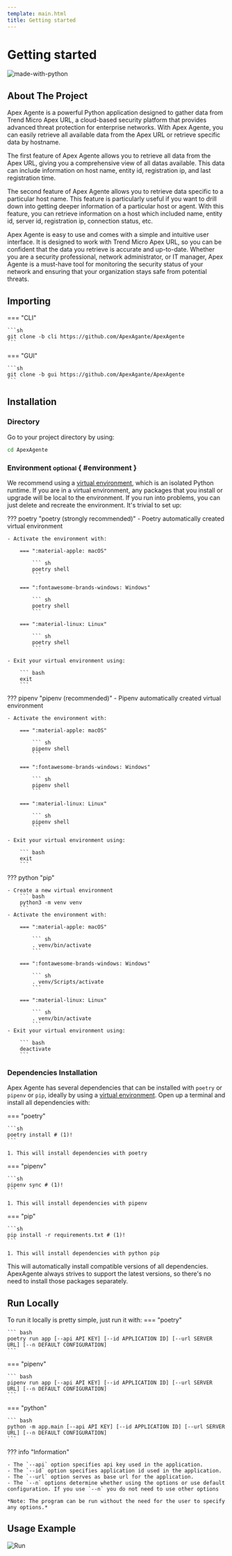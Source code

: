 ```yaml
---
template: main.html
title: Getting started
---
```


# Getting started
![made-with-python](https://img.shields.io/badge/Made%20with-Python3-brightgreen)

## About The Project

Apex Agente is a powerful Python application designed to gather data from Trend Micro Apex URL, a cloud-based security platform that provides advanced threat protection for enterprise networks. With Apex Agente, you can easily retrieve all available data from the Apex URL or retrieve specific data by hostname.

The first feature of Apex Agente allows you to retrieve all data from the Apex URL, giving you a comprehensive view of all datas available. This data can include information on host name, entity id, registration ip, and last registration time.

The second feature of Apex Agente allows you to retrieve data specific to a particular host name. This feature is particularly useful if you want to drill down into getting deeper information of a particular host or agent. With this feature, you can retrieve information on a host which included name, entity id, server id, registration ip, connection status, etc.

Apex Agente is easy to use and comes with a simple and intuitive user interface. It is designed to work with Trend Micro Apex URL, so you can be confident that the data you retrieve is accurate and up-to-date. Whether you are a security professional, network administrator, or IT manager, Apex Agente is a must-have tool for monitoring the security status of your network and ensuring that your organization stays safe from potential threats.

## Importing

=== "CLI"

    ```sh
    git clone -b cli https://github.com/ApexAgante/ApexAgente
    ```

=== "GUI"

    ```sh
    git clone -b gui https://github.com/ApexAgante/ApexAgente
    ```

## Installation

### Directory
Go to your project directory by using:
``` bash
cd ApexAgente
```

### Environment <small>optional</small> { #environment }
We recommend using a [virtual environment](https://realpython.com/what-is-pip/#using-pip-in-a-python-virtual-environment), which is an isolated Python runtime. If you are in a virtual environment, any packages that you install or upgrade will be local to the environment. If you run into problems, you can just delete and recreate the environment. It's trivial to set up:

??? poetry "poetry (strongly recommended)"
    - Poetry automatically created virtual environment

    - Activate the environment with:

        === ":material-apple: macOS"

            ``` sh
            poetry shell
            ```

        === ":fontawesome-brands-windows: Windows"

            ``` sh
            poetry shell
            ```

        === ":material-linux: Linux"

            ``` sh
            poetry shell
            ```

    - Exit your virtual environment using:
        
        ``` bash
        exit
        ```

??? pipenv "pipenv (recommended)"
    - Pipenv automatically created virtual environment

    - Activate the environment with:

        === ":material-apple: macOS"

            ``` sh
            pipenv shell
            ```

        === ":fontawesome-brands-windows: Windows"

            ``` sh
            pipenv shell
            ```

        === ":material-linux: Linux"

            ``` sh
            pipenv shell
            ```

    - Exit your virtual environment using:
        
        ``` bash
        exit
        ```

??? python "pip"

    - Create a new virtual environment
        ``` bash
        python3 -m venv venv
        ```
    - Activate the environment with:

        === ":material-apple: macOS"

            ``` sh
            . venv/bin/activate
            ```

        === ":fontawesome-brands-windows: Windows"

            ``` sh
            . venv/Scripts/activate
            ```

        === ":material-linux: Linux"

            ``` sh
            . venv/bin/activate
            ```
    - Exit your virtual environment using:

        ``` bash
        deactivate
        ```

### Dependencies Installation
Apex Agente has several dependencies that can be installed with
`poetry` or `pipenv` or `pip`, ideally by using a [virtual environment](https://docs.python.org/3/library/venv.html). Open up a terminal and install all dependencies with:

=== "poetry"

    ```sh
    poetry install # (1)!
    ```

    1. This will install dependencies with poetry

=== "pipenv"

    ```sh
    pipenv sync # (1)!
    ```

    1. This will install dependencies with pipenv

=== "pip"

    ```sh
    pip install -r requirements.txt # (1)!
    ```

    1. This will install dependencies with python pip

This will automatically install compatible versions of all dependencies. ApexAgente always strives to support the latest versions, so there's no need to install those packages separately.

## Run Locally

To run it locally is pretty simple, just run it with:
=== "poetry"
    
    ``` bash
    poetry run app [--api API KEY] [--id APPLICATION ID] [--url SERVER URL] [--n DEFAULT CONFIGURATION]
    ```

=== "pipenv"

    ``` bash
    pipenv run app [--api API KEY] [--id APPLICATION ID] [--url SERVER URL] [--n DEFAULT CONFIGURATION]
    ```

=== "python"

    ``` bash
    python -m app.main [--api API KEY] [--id APPLICATION ID] [--url SERVER URL] [--n DEFAULT CONFIGURATION]
    ```

??? info "Information"

    - The `--api` option specifies api key used in the application.
    - The `--id` option specifies application id used in the application.
    - The `--url` option serves as base url for the application.
    - The `--n` options determine whether using the options or use default configuration. If you use `--n` you do not need to use other options
    
    *Note: The program can be run without the need for the user to specify any options.*

## Usage Example

![Run](assets/terminal.svg)
